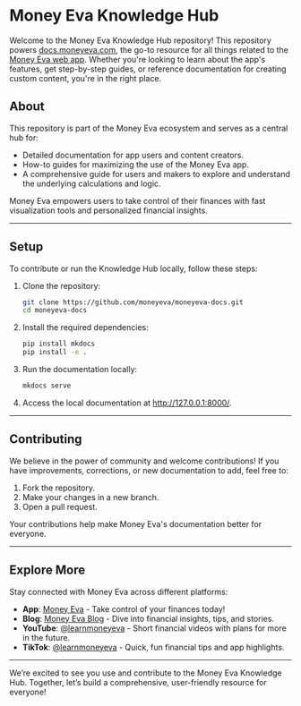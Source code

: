 # Money Eva Knowledge Hub

Welcome to the Money Eva Knowledge Hub repository! This repository powers [docs.moneyeva.com](https://docs.moneyeva.com), the go-to resource for all things related to the [Money Eva web app](https://moneyeva.com). Whether you're looking to learn about the app's features, get step-by-step guides, or reference documentation for creating custom content, you're in the right place.

## About

This repository is part of the Money Eva ecosystem and serves as a central hub for:

- Detailed documentation for app users and content creators.
- How-to guides for maximizing the use of the Money Eva app.
- A comprehensive guide for users and makers to explore and understand the underlying calculations and logic.

Money Eva empowers users to take control of their finances with fast visualization tools and personalized financial insights.

---

## Setup

To contribute or run the Knowledge Hub locally, follow these steps:

1. Clone the repository:

    ```bash
    git clone https://github.com/moneyeva/moneyeva-docs.git  
    cd moneyeva-docs
    ```

2. Install the required dependencies:

    ```bash
    pip install mkdocs  
    pip install -e .
    ```

3. Run the documentation locally:

    ```bash
    mkdocs serve
    ```

4. Access the local documentation at http://127.0.0.1:8000/.

---

## Contributing

We believe in the power of community and welcome contributions! If you have improvements, corrections, or new documentation to add, feel free to:

1. Fork the repository.
2. Make your changes in a new branch.
3. Open a pull request.

Your contributions help make Money Eva's documentation better for everyone.

---

## Explore More

Stay connected with Money Eva across different platforms:

- **App**: [Money Eva](https://moneyeva.com) - Take control of your finances today!
- **Blog**: [Money Eva Blog](https://blog.moneyeva.com) - Dive into financial insights, tips, and stories.
- **YouTube**: [@learnmoneyeva](https://youtube.com/@learnmoneyeva) - Short financial videos with plans for more in the future.
- **TikTok**: [@learnmoneyeva](https://www.tiktok.com/@learnmoneyeva) - Quick, fun financial tips and app highlights.

---

We’re excited to see you use and contribute to the Money Eva Knowledge Hub. Together, let’s build a comprehensive, user-friendly resource for everyone!

